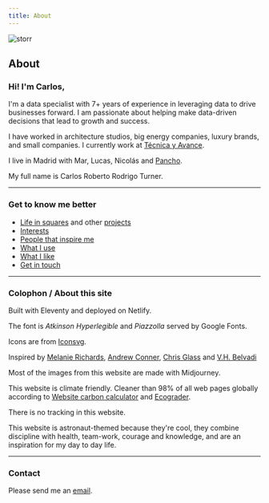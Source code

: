 ```yaml
---
title: About
---
```

<img class="hero" src="/img/about.png" alt="storr"/> 

## About

### Hi! I'm Carlos,

I'm a data specialist with 7+ years of experience in leveraging data to drive businesses forward. I am passionate about helping make data-driven decisions that lead to growth and success. 

I have worked in architecture studios, big energy companies, luxury brands, and small companies. I currently work at <a href="http://tecnicayavance.com">Técnica y Avance</a>.

I live in Madrid with Mar, Lucas, Nicolás and <a href="/blog/pancho.md">Pancho</a>.

My full name is Carlos Roberto Rodrigo Turner.

---

### Get to know me better

* [Life in squares](https://carlosrodrigo.com/blog/2024-01-01-life-in-squares/) and other [projects](https://carlosrodrigo.com/tags/projects/)
* [Interests](https://carlosrodrigo.com/blog/2024-12-22-interests/)
* [People that inspire me](https://carlosrodrigo.com/blog/2024-12-18-people/)
* [What I use](https://carlosrodrigo.com/blog/2024-12-05-uses/)
* [What I like](https://carlosrodrigo.com/tags/likes/)
* [Get in touch](https://carlosrodrigo.com/contact/)

---

### Colophon / About this site

Built with Eleventy and deployed on Netlify.

The font is *Atkinson Hyperlegible* and *Piazzolla* served by Google Fonts. 

Icons are from [Iconsvg](https://iconsvg.xyz/).

Inspired by [Melanie Richards](https://melanie-richards.com/), [Andrew Conner](https://andrewconner.com/), [Chris Glass](https://chrisglass.com/) and [V.H. Belvadi](https://vhbelvadi.com/) 

Most of the images from this website are made with Midjourney.

This website is climate friendly. Cleaner than 98% of all web pages globally according to [Website carbon calculator](https://www.websitecarbon.com/website/carlosrodrigo-com/) and [Ecograder](https://ecograder.com/report/ui51eop7QVAu1piHLdKCnYav).

There is no tracking in this website.

This website is astronaut-themed because they're cool, they combine discipline with health, team-work, courage and knowledge, and are an inspiration for my day to day life.

---
### Contact

Please send me an <a href="mailto:rodrigoturner.carlos@gmail.com">email</a>.
